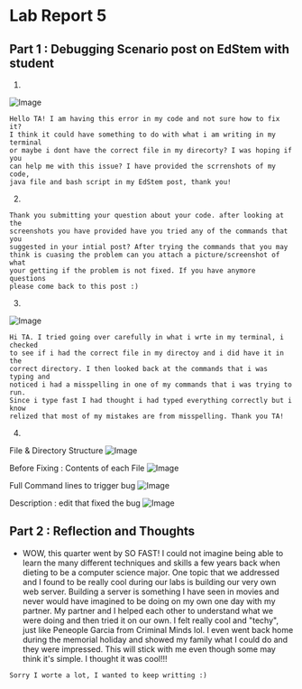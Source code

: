 # Lab Report 5

## Part 1 : Debugging Scenario post on EdStem with student

1.
![Image](.png) 
```
Hello TA! I am having this error in my code and not sure how to fix it? 
I think it could have something to do with what i am writing in my terminal 
or maybe i dont have the correct file in my direcorty? I was hoping if you 
can help me with this issue? I have provided the scrrenshots of my code, 
java file and bash script in my EdStem post, thank you!
```

2.
```
Thank you submitting your question about your code. after looking at the 
screenshots you have provided have you tried any of the commands that you
suggested in your intial post? After trying the commands that you may 
think is cuasing the problem can you attach a picture/screenshot of what 
your getting if the problem is not fixed. If you have anymore questions 
please come back to this post :)
```

3.
![Image](.png) 
```
Hi TA. I tried going over carefully in what i wrte in my terminal, i checked
to see if i had the correct file in my directoy and i did have it in the 
correct directory. I then looked back at the commands that i was typing and 
noticed i had a misspelling in one of my commands that i was trying to run. 
Since i type fast I had thought i had typed everything correctly but i know 
relized that most of my mistakes are from misspelling. Thank you TA!
```

4.
File & Directory Structure
    ![Image](.png)
    
Before Fixing : Contents of each File 
    ![Image](.png)
    
Full Command lines to trigger bug
    ![Image](.png)
    
Description : edit that fixed the bug
    ![Image](.png)
    

## Part 2 : Reflection and Thoughts

* WOW, this quarter went by SO FAST! I could not imagine being able to learn the many different techniques and skills a few years back when dieting to be a computer science major. One topic that we addressed and I found to be really cool during our labs is building our very own web server. Building a server is something I have seen in movies and never would have imagined to be doing on my own one day with my partner. My partner and I helped each other to understand what we were doing and then tried it on our own. I felt really cool and "techy", just like Peneople Garcia from Criminal Minds lol. I even went back home during the memorial holiday and showed my family what I could do and they were impressed. This will stick with me even though some may think it's simple. I thought it was cool!!!

`Sorry I worte a lot, I wanted to keep writting :)`
